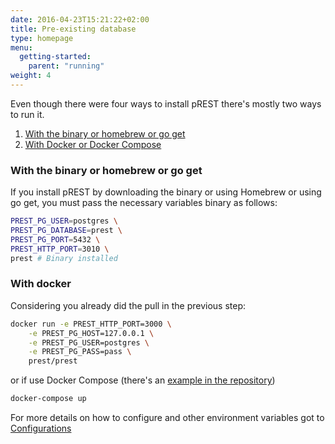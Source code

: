```yaml
---
date: 2016-04-23T15:21:22+02:00
title: Pre-existing database
type: homepage
menu:
  getting-started:
    parent: "running"
weight: 4
---
```


Even though there were four ways to install pREST there's mostly two ways to run it.

1. [With the binary or homebrew or go get](/getting-started/running/#with-the-binary-or-homebrew-or-go-get)
1. [With Docker or Docker Compose](/getting-started/running/#with-docker)


### With the binary or homebrew or go get

If you install pREST by downloading the binary or using Homebrew or using go get, you must pass the necessary variables binary as follows:

```sh
PREST_PG_USER=postgres \
PREST_PG_DATABASE=prest \
PREST_PG_PORT=5432 \
PREST_HTTP_PORT=3010 \
prest # Binary installed
```

### With docker

Considering you already did the pull in the previous step:

```sh
docker run -e PREST_HTTP_PORT=3000 \
	-e PREST_PG_HOST=127.0.0.1 \
	-e PREST_PG_USER=postgres \
	-e PREST_PG_PASS=pass \
	prest/prest
```
or if use Docker Compose (there's an [example in the repository](https://github.com/prest/prest/blob/master/docker-compose.yml))

```sh
docker-compose up
```

For more details on how to configure and other environment variables got to [Configurations](/configurations)
